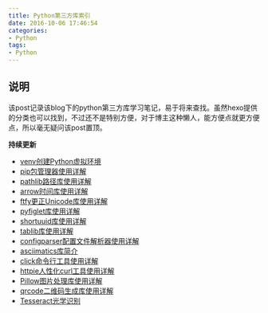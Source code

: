 ```yaml
---
title: Python第三方库索引
date: 2016-10-06 17:46:54
categories: 
- Python
tags:
- Python
---
```


## 说明
该post记录该blog下的python第三方库学习笔记，易于将来查找。虽然hexo提供的分类也可以找到，不过还不是特别方便，对于博主这种懒人，能方便点就更方便点，所以毫无疑问该post置顶。

**持续更新**

<!-- more -->

- [venv创建Python虚拟环境](https://xin053.github.io/2016/06/30/venv%E5%88%9B%E5%BB%BAPython%E8%99%9A%E6%8B%9F%E7%8E%AF%E5%A2%83/)
- [pip包管理器使用详解](https://xin053.github.io/2016/07/02/pip%E5%8C%85%E7%AE%A1%E7%90%86%E5%99%A8%E4%BD%BF%E7%94%A8%E8%AF%A6%E8%A7%A3/)
- [pathlib路径库使用详解](https://xin053.github.io/2016/07/03/pathlib%E8%B7%AF%E5%BE%84%E5%BA%93%E4%BD%BF%E7%94%A8%E8%AF%A6%E8%A7%A3/)
- [arrow时间库使用详解](https://xin053.github.io/2016/07/04/arrow%E6%97%B6%E9%97%B4%E5%BA%93%E4%BD%BF%E7%94%A8%E8%AF%A6%E8%A7%A3/)
- [ftfy更正Unicode库使用详解](https://xin053.github.io/2016/07/05/ftfy%E6%9B%B4%E6%AD%A3Unicode%E5%BA%93%E4%BD%BF%E7%94%A8%E8%AF%A6%E8%A7%A3/)
- [pyfiglet库使用详解](https://xin053.github.io/2016/07/06/pyfiglet%E5%BA%93%E4%BD%BF%E7%94%A8%E8%AF%A6%E8%A7%A3/)
- [shortuuid库使用详解](https://xin053.github.io/2016/07/07/shortuuid%E5%BA%93%E4%BD%BF%E7%94%A8%E8%AF%A6%E8%A7%A3/)
- [tablib库使用详解](https://xin053.github.io/2016/07/10/tablib%E5%BA%93%E4%BD%BF%E7%94%A8%E8%AF%A6%E8%A7%A3/)
- [configparser配置文件解析器使用详解](https://xin053.github.io/2016/07/18/configparser%E9%85%8D%E7%BD%AE%E6%96%87%E4%BB%B6%E8%A7%A3%E6%9E%90%E5%99%A8%E4%BD%BF%E7%94%A8%E8%AF%A6%E8%A7%A3/)
- [asciimatics库简介](https://xin053.github.io/2016/07/19/asciimatics%E5%BA%93%E4%BD%BF%E7%94%A8%E8%AF%A6%E8%A7%A3/)
- [click命令行工具使用详解](https://xin053.github.io/2016/07/31/click%E5%91%BD%E4%BB%A4%E8%A1%8C%E5%B7%A5%E5%85%B7%E4%BD%BF%E7%94%A8%E8%AF%A6%E8%A7%A3/)
- [httpie人性化curl工具使用详解](https://xin053.github.io/2016/08/15/httpie%E4%BA%BA%E6%80%A7%E5%8C%96curl%E5%B7%A5%E5%85%B7%E4%BD%BF%E7%94%A8%E8%AF%A6%E8%A7%A3/)
- [Pillow图片处理库使用详解](https://xin053.github.io/2016/10/26/Pillow%E5%9B%BE%E7%89%87%E5%A4%84%E7%90%86%E5%BA%93%E4%BD%BF%E7%94%A8%E8%AF%A6%E8%A7%A3/#more)
- [qrcode二维码生成库使用详解](https://xin053.github.io/2016/10/28/qrcode%E4%BA%8C%E7%BB%B4%E7%A0%81%E7%94%9F%E6%88%90%E5%BA%93%E4%BD%BF%E7%94%A8%E8%AF%A6%E8%A7%A3/#more)
- [Tesseract光学识别](https://xin053.github.io/2016/10/28/Tesseract%E5%85%89%E5%AD%A6%E8%AF%86%E5%88%AB/)


